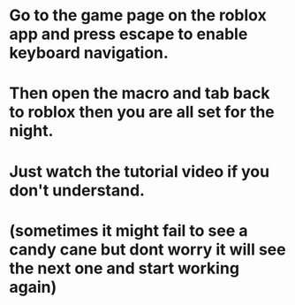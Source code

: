 # Go to the game page on the roblox app and press escape to enable keyboard navigation. 

# Then open the macro and tab back to roblox then you are all set for the night.

# Just watch the tutorial video if you don't understand.

# (sometimes it might fail to see a candy cane but dont worry it will see the next one and start working again)
